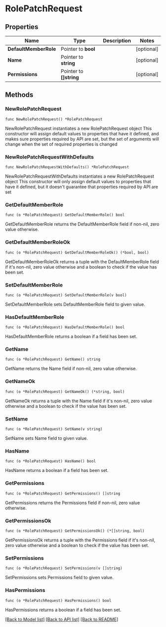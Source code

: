 # RolePatchRequest

## Properties

Name | Type | Description | Notes
------------ | ------------- | ------------- | -------------
**DefaultMemberRole** | Pointer to **bool** |  | [optional] 
**Name** | Pointer to **string** |  | [optional] 
**Permissions** | Pointer to **[]string** |  | [optional] 

## Methods

### NewRolePatchRequest

`func NewRolePatchRequest() *RolePatchRequest`

NewRolePatchRequest instantiates a new RolePatchRequest object
This constructor will assign default values to properties that have it defined,
and makes sure properties required by API are set, but the set of arguments
will change when the set of required properties is changed

### NewRolePatchRequestWithDefaults

`func NewRolePatchRequestWithDefaults() *RolePatchRequest`

NewRolePatchRequestWithDefaults instantiates a new RolePatchRequest object
This constructor will only assign default values to properties that have it defined,
but it doesn't guarantee that properties required by API are set

### GetDefaultMemberRole

`func (o *RolePatchRequest) GetDefaultMemberRole() bool`

GetDefaultMemberRole returns the DefaultMemberRole field if non-nil, zero value otherwise.

### GetDefaultMemberRoleOk

`func (o *RolePatchRequest) GetDefaultMemberRoleOk() (*bool, bool)`

GetDefaultMemberRoleOk returns a tuple with the DefaultMemberRole field if it's non-nil, zero value otherwise
and a boolean to check if the value has been set.

### SetDefaultMemberRole

`func (o *RolePatchRequest) SetDefaultMemberRole(v bool)`

SetDefaultMemberRole sets DefaultMemberRole field to given value.

### HasDefaultMemberRole

`func (o *RolePatchRequest) HasDefaultMemberRole() bool`

HasDefaultMemberRole returns a boolean if a field has been set.

### GetName

`func (o *RolePatchRequest) GetName() string`

GetName returns the Name field if non-nil, zero value otherwise.

### GetNameOk

`func (o *RolePatchRequest) GetNameOk() (*string, bool)`

GetNameOk returns a tuple with the Name field if it's non-nil, zero value otherwise
and a boolean to check if the value has been set.

### SetName

`func (o *RolePatchRequest) SetName(v string)`

SetName sets Name field to given value.

### HasName

`func (o *RolePatchRequest) HasName() bool`

HasName returns a boolean if a field has been set.

### GetPermissions

`func (o *RolePatchRequest) GetPermissions() []string`

GetPermissions returns the Permissions field if non-nil, zero value otherwise.

### GetPermissionsOk

`func (o *RolePatchRequest) GetPermissionsOk() (*[]string, bool)`

GetPermissionsOk returns a tuple with the Permissions field if it's non-nil, zero value otherwise
and a boolean to check if the value has been set.

### SetPermissions

`func (o *RolePatchRequest) SetPermissions(v []string)`

SetPermissions sets Permissions field to given value.

### HasPermissions

`func (o *RolePatchRequest) HasPermissions() bool`

HasPermissions returns a boolean if a field has been set.


[[Back to Model list]](../README.md#documentation-for-models) [[Back to API list]](../README.md#documentation-for-api-endpoints) [[Back to README]](../README.md)


